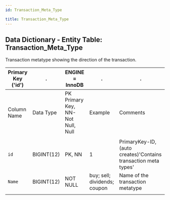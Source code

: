 ```yaml
---
id: Transaction_Meta_Type

title: Transaction_Meta_Type
---
```


## Data Dictionary - Entity Table: Transaction_Meta_Type

Transaction metatype showing the direction of the transaction.

| Primary Key ('id')|.|ENGINE = InnoDB|.|.|
|---|---|---|---|---|
|Column Name|Data Type|PK Primary Key, NN-Not Null, Null|Example|Comments|
||
|`id`|BIGINT(12)|PK, NN|1|PrimaryKey-ID,(auto creates)'Contains transaction meta types'|
|`Name`|BIGINT(12)|NOT NULL|buy; sell; dividends; coupon|Name of the transaction metatype|
||

